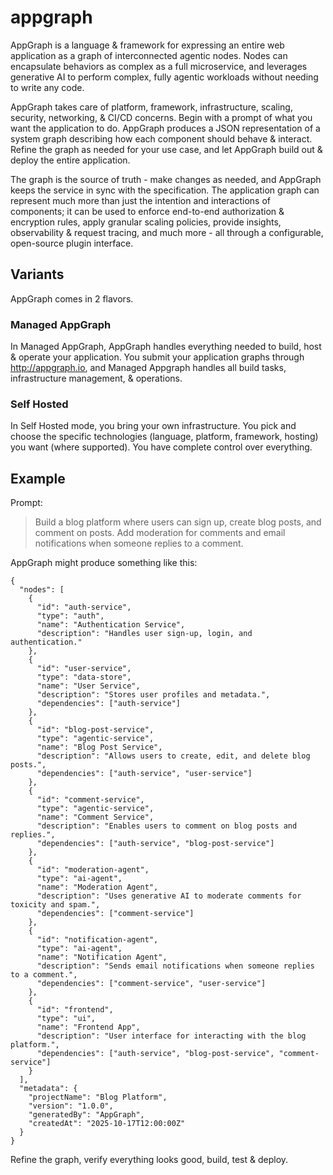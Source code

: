# appgraph

AppGraph is a language & framework for expressing an entire web application as a graph of interconnected agentic nodes. Nodes can encapsulate behaviors as complex as a full microservice, and leverages generative AI to perform complex, fully agentic workloads without needing to write any code.

AppGraph takes care of platform, framework, infrastructure, scaling, security, networking, & CI/CD concerns. Begin with a prompt of what you want the application to do. AppGraph produces a JSON representation of a system graph describing how each component should behave & interact. Refine the graph as needed for your use case, and let AppGraph build out & deploy the entire application. 

The graph is the source of truth - make changes as needed, and AppGraph keeps the service in sync with the specification. The application graph can represent much more than just the intention and interactions of components; it can be used to enforce end-to-end authorization & encryption rules, apply granular scaling policies, provide insights, observability & request tracing, and much more - all through a configurable, open-source plugin interface.

## Variants

AppGraph comes in 2 flavors. 

### Managed AppGraph

In Managed AppGraph, AppGraph handles everything needed to build, host & operate your application. You submit your application graphs through http://appgraph.io, and Managed Appgraph handles all build tasks, infrastructure management, & operations.

### Self Hosted

In Self Hosted mode, you bring your own infrastructure. You pick and choose the specific technologies (language, platform, framework, hosting) you want (where supported). You have complete control over everything. 

## Example

Prompt: 
> Build a blog platform where users can sign up, create blog posts, and comment on posts.
> Add moderation for comments and email notifications when someone replies to a comment.

AppGraph might produce something like this:
```
{
  "nodes": [
    {
      "id": "auth-service",
      "type": "auth",
      "name": "Authentication Service",
      "description": "Handles user sign-up, login, and authentication."
    },
    {
      "id": "user-service",
      "type": "data-store",
      "name": "User Service",
      "description": "Stores user profiles and metadata.",
      "dependencies": ["auth-service"]
    },
    {
      "id": "blog-post-service",
      "type": "agentic-service",
      "name": "Blog Post Service",
      "description": "Allows users to create, edit, and delete blog posts.",
      "dependencies": ["auth-service", "user-service"]
    },
    {
      "id": "comment-service",
      "type": "agentic-service",
      "name": "Comment Service",
      "description": "Enables users to comment on blog posts and replies.",
      "dependencies": ["auth-service", "blog-post-service"]
    },
    {
      "id": "moderation-agent",
      "type": "ai-agent",
      "name": "Moderation Agent",
      "description": "Uses generative AI to moderate comments for toxicity and spam.",
      "dependencies": ["comment-service"]
    },
    {
      "id": "notification-agent",
      "type": "ai-agent",
      "name": "Notification Agent",
      "description": "Sends email notifications when someone replies to a comment.",
      "dependencies": ["comment-service", "user-service"]
    },
    {
      "id": "frontend",
      "type": "ui",
      "name": "Frontend App",
      "description": "User interface for interacting with the blog platform.",
      "dependencies": ["auth-service", "blog-post-service", "comment-service"]
    }
  ],
  "metadata": {
    "projectName": "Blog Platform",
    "version": "1.0.0",
    "generatedBy": "AppGraph",
    "createdAt": "2025-10-17T12:00:00Z"
  }
}
```

Refine the graph, verify everything looks good, build, test & deploy.

